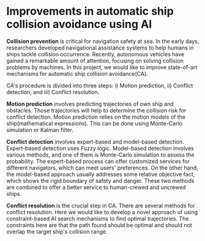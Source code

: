 # Improvements in automatic ship collision avoidance using AI


**Collision prevention** is critical for navigation safety at sea. In the early days, researchers developed navigational assistance systems to help humans in ships tackle collision occurrence. Recently, autonomous vehicles have gained a remarkable amount of attention, focusing on solving collision problems by machines. In this project, we would like to improve state-of-art mechanisms for automatic ship collision avoidance(CA). 

CA's procedure is divided into three steps: 
i)   Motion prediction, 
ii)  Conflict detection, and
iii) Conflict resolution.

**Motion prediction** involves predicting trajectories of own ship and obstacles. Those trajectories will help to determine the collision risk for conflict detection. Motion prediction relies on the motion models of the ship(mathematical expressions). This can be done using Monte-Carlo simulation or Kalman filter.

**Conflict detection** involves expert-based and model-based detection. Expert-based detection uses Fuzzy logic. Model-based detection involves various methods, and one of them is Monte-Carlo simulation to assess the probability. The expert-based process can offer customized services for different navigators, which can meet users' preferences. On the other hand, the model-based approach usually addresses some relative objective fact, which shows the rigid boundary of safety and danger. These two methods are combined to offer a better service to human-crewed and uncrewed ships.

**Conflict resolution** is the crucial step in CA. There are several methods for conflict resolution. Here we would like to develop a novel approach of using constraint-based AI search mechanisms to find optimal trajectories. The constraints here are that the path found should be optimal and should not overlap the target ship's collision range.

